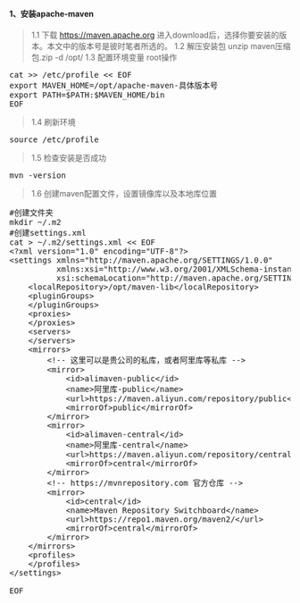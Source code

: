 #### 1、安装apache-maven
>1.1 下载
https://maven.apache.org 进入download后，选择你要安装的版本。本文中的版本号是彼时笔者所选的。
>1.2 解压安装包
unzip maven压缩包.zip -d /opt/
>1.3 配置环境变量 root操作
<pre class="prettyprint lang-s">
cat >> /etc/profile &lt;&lt; EOF
export MAVEN_HOME=/opt/apache-maven-具体版本号
export PATH=$PATH:$MAVEN_HOME/bin
EOF
</pre>
>1.4 刷新环境
<pre>
source /etc/profile
</pre>
	
>1.5 检查安装是否成功
<pre>
mvn -version
</pre>

>1.6 创建maven配置文件，设置镜像库以及本地库位置
<pre class="prettyprint lang-s">
#创建文件夹
mkdir ~/.m2
#创建settings.xml
cat > ~/.m2/settings.xml << EOF
&lt;?xml version="1.0" encoding="UTF-8"?&gt;
&lt;settings xmlns="http://maven.apache.org/SETTINGS/1.0.0"
		  xmlns:xsi="http://www.w3.org/2001/XMLSchema-instance"
		  xsi:schemaLocation="http://maven.apache.org/SETTINGS/1.0.0 http://maven.apache.org/xsd/settings-1.0.0.xsd"&gt;
	&lt;localRepository&gt;/opt/maven-lib&lt;/localRepository&gt;
	&lt;pluginGroups&gt;
	&lt;/pluginGroups&gt;
	&lt;proxies&gt;
	&lt;/proxies&gt;
	&lt;servers&gt;
	&lt;/servers&gt;
	&lt;mirrors&gt;
		&lt;!-- 这里可以是贵公司的私库，或者阿里库等私库 --&gt;
		&lt;mirror&gt;
			&lt;id&gt;alimaven-public&lt;/id&gt;
			&lt;name&gt;阿里库-public&lt;/name&gt;
			&lt;url&gt;https://maven.aliyun.com/repository/public&lt;/url&gt;
			&lt;mirrorOf&gt;public&lt;/mirrorOf&gt;        
		&lt;/mirror&gt;
		&lt;mirror&gt;
			&lt;id&gt;alimaven-central&lt;/id&gt;
			&lt;name&gt;阿里库-central&lt;/name&gt;
			&lt;url&gt;https://maven.aliyun.com/repository/central&lt;/url&gt;
			&lt;mirrorOf&gt;central&lt;/mirrorOf&gt;        
		&lt;/mirror&gt;
		&lt;!-- https://mvnrepository.com 官方仓库 --&gt;
		&lt;mirror&gt;
			&lt;id&gt;central&lt;/id&gt;
			&lt;name&gt;Maven Repository Switchboard&lt;/name&gt;
			&lt;url&gt;https://repo1.maven.org/maven2/&lt;/url&gt;
			&lt;mirrorOf&gt;central&lt;/mirrorOf&gt;
		&lt;/mirror&gt;
	&lt;/mirrors&gt;
	&lt;profiles&gt;
	&lt;/profiles&gt;
&lt;/settings&gt;

EOF
</pre>